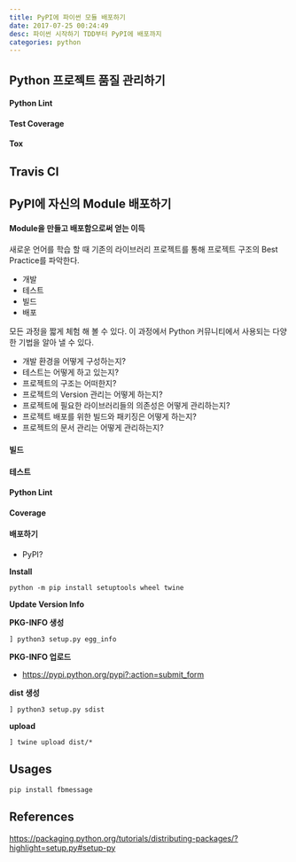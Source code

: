 ```yaml
---
title: PyPI에 파이썬 모듈 배포하기
date: 2017-07-25 00:24:49
desc: 파이썬 시작하기 TDD부터 PyPI에 배포까지
categories: python
---
```


## Python 프로젝트 품질 관리하기

#### Python Lint

#### Test Coverage

#### Tox

## Travis CI

## PyPI에 자신의 Module 배포하기

#### Module을 만들고 배포함으로써 얻는 이득 

새로운 언어를 학습 할 때 기존의 라이브러리 프로젝트를 통해 프로젝트 구조의 Best Practice를 파악한다.

- 개발
- 테스트
- 빌드
- 배포

모든 과정을 짧게 체험 해 볼 수 있다. 이 과정에서 Python 커뮤니티에서 사용되는 다양한 기법을 알아 낼 수 있다.

- 개발 환경을 어떻게 구성하는지?
- 테스트는 어떻게 하고 있는지?
- 프로젝트의 구조는 어떠한지?
- 프로젝트의 Version 관리는 어떻게 하는지?
- 프로젝트에 필요한 라이브러리들의 의존성은 어떻게 관리하는지?
- 프로젝트 배포를 위한 빌드와 패키징은 어떻게 하는지?
- 프로젝트의 문서 관리는 어떻게 관리하는지?

#### 빌드 

#### 테스트

#### Python Lint

#### Coverage

#### 배포하기

- PyPI?


**Install**
```
python -m pip install setuptools wheel twine
```

**Update Version Info**

**PKG-INFO 생성**
```
] python3 setup.py egg_info
```

**PKG-INFO 업로드**
- https://pypi.python.org/pypi?:action=submit_form

**dist 생성**
```
] python3 setup.py sdist
```

**upload**
```
] twine upload dist/*
```

## Usages

````
pip install fbmessage
````

## References

https://packaging.python.org/tutorials/distributing-packages/?highlight=setup.py#setup-py
